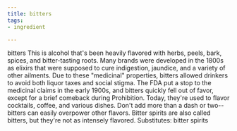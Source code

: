 ```yaml
---
title: bitters
tags:
- ingredient

---
```

bitters This is alcohol that's been heavily flavored with herbs, peels, bark, spices, and bitter-tasting roots. Many brands were developed in the 1800s as elixirs that were supposed to cure indigestion, jaundice, and a variety of other ailments. Due to these "medicinal" properties, bitters allowed drinkers to avoid both liquor taxes and social stigma. The FDA put a stop to the medicinal claims in the early 1900s, and bitters quickly fell out of favor, except for a brief comeback during Prohibition. Today, they're used to flavor cocktails, coffee, and various dishes. Don't add more than a dash or two--bitters can easily overpower other flavors. Bitter spirits are also called bitters, but they're not as intensely flavored. Substitutes: bitter spirits
